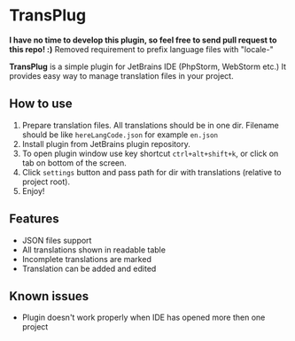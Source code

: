 **TransPlug**
=============

**I have no time to develop this plugin, so feel free to send pull request to this repo! :)**
Removed requirement to prefix language files with "locale-"

**TransPlug** is a simple plugin for JetBrains IDE (PhpStorm, WebStorm etc.)
It provides easy way to manage translation files in your project.

How to use
--
1. Prepare translation files. All translations should be in one dir. Filename should be like `hereLangCode.json` for example `en.json`
2. Install plugin from JetBrains plugin repository.
3. To open plugin window use key shortcut `ctrl+alt+shift+k`, or click on tab on bottom of the screen.
4. Click `settings` button and pass path for dir with translations (relative to project root).
5. Enjoy!

Features
--
* JSON files support
* All translations shown in readable table
* Incomplete translations are marked
* Translation can be added and edited

Known issues
--
* Plugin doesn't work properly when IDE has opened more then one project
